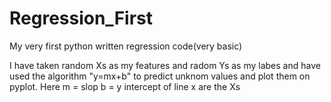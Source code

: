 # Regression_First
My very first python written regression code(very basic)


I have taken random Xs as my features and radom Ys as my labes and have used the algorithm "y=mx+b"
to predict unknom values and plot them on pyplot.
Here m = slop 
     b = y intercept of line 
     x are the Xs
     
